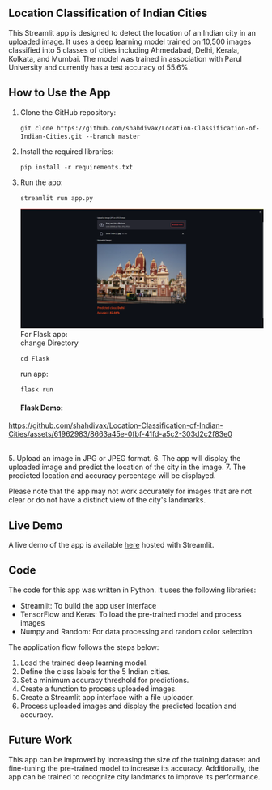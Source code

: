 ## Location Classification of Indian Cities

This Streamlit app is designed to detect the location of an Indian city in an uploaded image. It uses a deep learning model trained on 10,500 images classified into 5 classes of cities including Ahmedabad, Delhi, Kerala, Kolkata, and Mumbai. The model was trained in association with Parul University and currently has a test accuracy of 55.6%.

## How to Use the App
1. Clone the GitHub repository:
   ```
   git clone https://github.com/shahdivax/Location-Classification-of-Indian-Cities.git --branch master
   ```
2. Install the required libraries:
   ```
   pip install -r requirements.txt
   ```
3. Run the app:
   ```
   streamlit run app.py
   ```
   ![image](https://github.com/shahdivax/Location-Classification-of-Indian-Cities/blob/master/github_data/streamlitimg.png)
   For Flask app:<br>
   change Directory
   ```
   cd Flask
   ```
   run app:
   ```
   flask run
   ```
   #### Flask Demo:
   

https://github.com/shahdivax/Location-Classification-of-Indian-Cities/assets/61962983/8663a45e-0fbf-41fd-a5c2-303d2c2f83e0


   <br>
5. Upload an image in JPG or JPEG format.
6. The app will display the uploaded image and predict the location of the city in the image.
7. The predicted location and accuracy percentage will be displayed.

Please note that the app may not work accurately for images that are not clear or do not have a distinct view of the city's landmarks.

## Live Demo
A live demo of the app is available [here](https://location-classification-of-indian-cities.streamlit.app/) hosted with Streamlit.

## Code
The code for this app was written in Python. It uses the following libraries:
* Streamlit: To build the app user interface
* TensorFlow and Keras: To load the pre-trained model and process images
* Numpy and Random: For data processing and random color selection

The application flow follows the steps below:
1. Load the trained deep learning model.
2. Define the class labels for the 5 Indian cities.
3. Set a minimum accuracy threshold for predictions.
4. Create a function to process uploaded images.
5. Create a Streamlit app interface with a file uploader.
6. Process uploaded images and display the predicted location and accuracy.

## Future Work
This app can be improved by increasing the size of the training dataset and fine-tuning the pre-trained model to increase its accuracy. Additionally, the app can be trained to recognize city landmarks to improve its performance.
